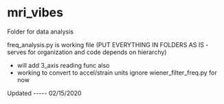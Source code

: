 # mri_vibes
Folder for data analysis

freq_analysis.py is working file (PUT EVERYTHING IN FOLDERS AS IS - serves for organization and code depends on hierarchy)
- will add 3_axis reading func also
- working to convert to accel/strain units
ignore wiener_filter_freq.py for now

Updated ----- 02/15/2020
